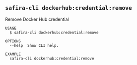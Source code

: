 <!-- order:10 -->
## `safira-cli dockerhub:credential:remove`

Remove Docker Hub credential

```
USAGE
  $ safira-cli dockerhub:credential:remove

OPTIONS
  --help  Show CLI help.

EXAMPLE
  safira-cli dockerhub:credential:remove
```
